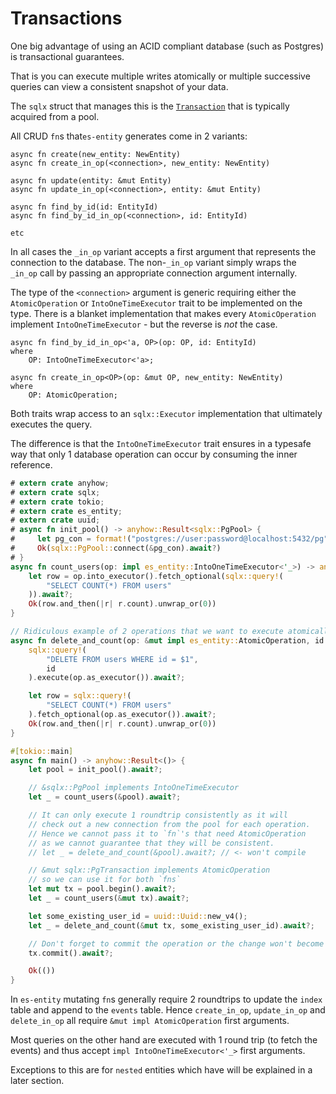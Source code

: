 # Transactions

One big advantage of using an ACID compliant database (such as Postgres) is transactional guarantees.

That is you can execute multiple writes atomically or multiple successive queries can view a consistent snapshot of your data.

The `sqlx` struct that manages this is the [`Transaction`](https://docs.rs/sqlx/latest/sqlx/struct.Transaction.html) that is typically acquired from a pool.

All CRUD `fn`s that`es-entity` generates come in 2 variants:
```rust,ignore
async fn create(new_entity: NewEntity)
async fn create_in_op(<connection>, new_entity: NewEntity)

async fn update(entity: &mut Entity)
async fn update_in_op(<connection>, entity: &mut Entity)

async fn find_by_id(id: EntityId)
async fn find_by_id_in_op(<connection>, id: EntityId)

etc
```

In all cases the `_in_op` variant accepts a first argument that represents the connection to the database.
The non-`_in_op` variant simply wraps the `_in_op` call by passing an appropriate connection argument internally.

The type of the `<connection>` argument is generic requiring either the `AtomicOperation` or `IntoOneTimeExecutor` trait to be implemented on the type.
There is a blanket implementation that makes every `AtomicOperation` implement `IntoOneTimeExecutor` - but the reverse is _not_ the case.

```rust,ignore
async fn find_by_id_in_op<'a, OP>(op: OP, id: EntityId)
where
    OP: IntoOneTimeExecutor<'a>;

async fn create_in_op<OP>(op: &mut OP, new_entity: NewEntity)
where
    OP: AtomicOperation;
```

Both traits wrap access to an `sqlx::Executor` implementation that ultimately executes the query.

The difference is that the `IntoOneTimeExecutor` trait ensures in a typesafe way that only 1 database operation can occur by consuming the inner reference.

```rust
# extern crate anyhow;
# extern crate sqlx;
# extern crate tokio;
# extern crate es_entity;
# extern crate uuid;
# async fn init_pool() -> anyhow::Result<sqlx::PgPool> {
#     let pg_con = format!("postgres://user:password@localhost:5432/pg");
#     Ok(sqlx::PgPool::connect(&pg_con).await?)
# }
async fn count_users(op: impl es_entity::IntoOneTimeExecutor<'_>) -> anyhow::Result<i64> {
    let row = op.into_executor().fetch_optional(sqlx::query!(
        "SELECT COUNT(*) FROM users"
    )).await?;
    Ok(row.and_then(|r| r.count).unwrap_or(0))
}

// Ridiculous example of 2 operations that we want to execute atomically
async fn delete_and_count(op: &mut impl es_entity::AtomicOperation, id: uuid::Uuid) -> anyhow::Result<i64> {
    sqlx::query!(
        "DELETE FROM users WHERE id = $1",
        id
    ).execute(op.as_executor()).await?;

    let row = sqlx::query!(
        "SELECT COUNT(*) FROM users"
    ).fetch_optional(op.as_executor()).await?;
    Ok(row.and_then(|r| r.count).unwrap_or(0))
}

#[tokio::main]
async fn main() -> anyhow::Result<()> {
    let pool = init_pool().await?;

    // &sqlx::PgPool implements IntoOneTimeExecutor
    let _ = count_users(&pool).await?;

    // It can only execute 1 roundtrip consistently as it will
    // check out a new connection from the pool for each operation.
    // Hence we cannot pass it to `fn`'s that need AtomicOperation
    // as we cannot guarantee that they will be consistent.
    // let _ = delete_and_count(&pool).await?; // <- won't compile

    // &mut sqlx::PgTransaction implements AtomicOperation
    // so we can use it for both `fns`
    let mut tx = pool.begin().await?;
    let _ = count_users(&mut tx).await?;

    let some_existing_user_id = uuid::Uuid::new_v4();
    let _ = delete_and_count(&mut tx, some_existing_user_id).await?;

    // Don't forget to commit the operation or the change won't become visible
    tx.commit().await?;

    Ok(())
}
```

In `es-entity` mutating `fn`s generally require 2 roundtrips to update the `index` table and append to the `events` table.
Hence `create_in_op`, `update_in_op` and `delete_in_op` all require `&mut impl AtomicOperation` first arguments.

Most queries on the other hand are executed with 1 round trip (to fetch the events) and thus accept `impl IntoOneTimeExecutor<'_>` first arguments.

Exceptions to this are for `nested` entities which have will be explained in a later section.
